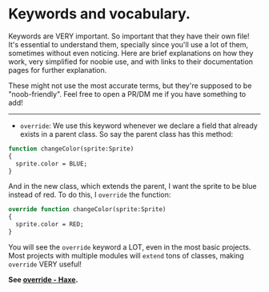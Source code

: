 # Keywords and vocabulary.

Keywords are VERY important. So important that they have their own file! It's essential to understand them, specially since you'll use a lot of them, sometimes 
without even noticing. Here are brief explanations on how they work, very simplified for noobie use, and with links to their documentation pages for further explanation.

These might not use the most accurate terms, but they're supposed to be "noob-friendly". Feel free to open a PR/DM me if you have something to add!

----------

- `override`: We use this keyword whenever we declare a field that already exists in a parent class. So say the parent class has this method:

```haxe
function changeColor(sprite:Sprite)
{
  sprite.color = BLUE;
}
```
And in the new class, which extends the parent, I want the sprite to be blue instead of red. To do this, I `override` the function:

```haxe
override function changeColor(sprite:Sprite)
{
  sprite.color = RED;
}
```

You will see the `override` keyword a LOT, even in the most basic projects. Most projects with multiple modules will `extend` tons of classes, making `override` VERY useful!

**See [override - Haxe](https://haxe.org/manual/class-field-override.html).**
